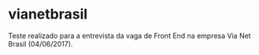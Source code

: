 # vianetbrasil
Teste realizado para a entrevista da vaga de Front End na empresa Via Net Brasil (04/06/2017).
